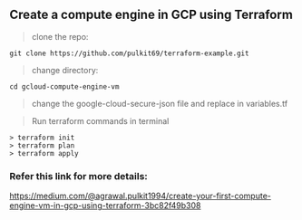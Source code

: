 ## Create a compute engine in GCP using Terraform

> clone the repo:
```
git clone https://github.com/pulkit69/terraform-example.git
```

> change directory:
```
cd gcloud-compute-engine-vm
```
>change the google-cloud-secure-json file and replace in variables.tf

>Run terraform commands in terminal
```
> terraform init
> terraform plan
> terraform apply
```
### Refer this link for more details:
https://medium.com/@agrawal.pulkit1994/create-your-first-compute-engine-vm-in-gcp-using-terraform-3bc82f49b308




